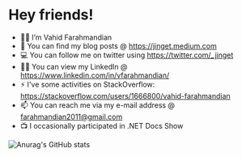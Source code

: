 # Hey friends!

- 🙎‍♂️ I’m Vahid Farahmandian
- 📗 You can find my blog posts @ https://jinget.medium.com
- 💻 You can follow me on twitter using https://twitter.com/_jinget
- 👨‍💻 You can view my LinkedIn @ https://www.linkedin.com/in/vfarahmandian/
- ⚡ I've some activities on StackOverflow: https://stackoverflow.com/users/1666800/vahid-farahmandian
- 📫 You can reach me via my e-mail address @ farahmandian2011@gmail.com
- 📺 I occasionally participated in .NET Docs Show

![Anurag's GitHub stats](https://github-readme-stats.vercel.app/api?username=vahidfarahmandian&count_private=true)
